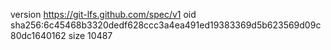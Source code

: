 version https://git-lfs.github.com/spec/v1
oid sha256:6c45468b3320dedf628ccc3a4ea491ed19383369d5b623569d09c80dc1640162
size 10487
